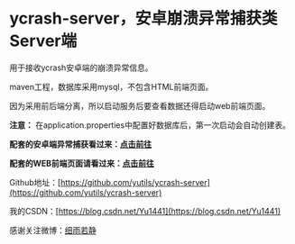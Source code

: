 # ycrash-server，安卓崩溃异常捕获类Server端

用于接收ycrash安卓端的崩溃异常信息。


maven工程，数据库采用mysql，不包含HTML前端页面。

因为采用前后端分离，所以启动服务后要查看数据还得启动web前端页面。

**注意：** 在application.properties中配置好数据库后，第一次启动会自动创建表。

**配套的安卓端异常捕获看过来：[点击前往](https://github.com/yutils/ycrash)**

**配套的WEB前端页面请看过来：[点击前往](https://github.com/yutils/ycrash-web)**



Github地址：[https://github.com/yutils/ycrash-server](https://github.com/yutils/ycrash-server)

我的CSDN：[https://blog.csdn.net/Yu1441](https://blog.csdn.net/Yu1441)

感谢关注微博：[细雨若静](https://weibo.com/32005200)
